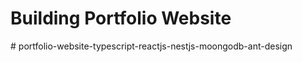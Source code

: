 # Building Portfolio Website
#   p o r t f o l i o - w e b s i t e - t y p e s c r i p t - r e a c t j s - n e s t j s - m o o n g o d b - a n t - d e s i g n  
 
